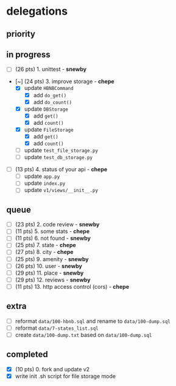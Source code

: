 # delegations

## priority

## in progress

- [ ] (26 pts) 1. unittest - **snewby**
- [~] (24 pts) 3. improve storage - **chepe**
	- [x] update `HBNBCommand`
		- [x] add `do_get()`
		- [x] add `do_count()`
	- [x] update `DBStorage`
		- [x] add `get()`
		- [x] add `count()`
	- [x] update `FileStorage`
		- [x] add `get()`
		- [x] add `count()`
	- [ ] update `test_file_storage.py`
	- [ ] update `test_db_storage.py`
- [ ] (13 pts) 4. status of your api - **chepe**
	- [ ] update `app.py`
	- [ ] update `index.py`
	- [ ] update `v1/views/__init__.py`

## queue

- [ ] (23 pts) 2. code review - **snewby**
- [ ] (11 pts) 5. some stats - **chepe**
- [ ] (11 pts) 6. not found - **snewby**
- [ ] (25 pts) 7. state - **chepe**
- [ ] (27 pts) 8. city - **chepe**
- [ ] (25 pts) 9. amenity - **snewby**
- [ ] (26 pts) 10. user - **snewby**
- [ ] (29 pts) 11. place - **snewby**
- [ ] (29 pts) 12. reviews - **snewby**
- [ ] (11 pts) 13. http access control (cors) - **chepe**

## extra

- [ ] reformat `data/100-hbnb.sql` and rename to `data/100-dump.sql`
- [ ] reformat `data/7-states_list.sql`
- [ ] create `data/100-dump.txt` based on `data/100-dump.sql`

## completed

- [x] (10 pts) 0. fork and update v2
- [x] write init .sh script for file storage mode
